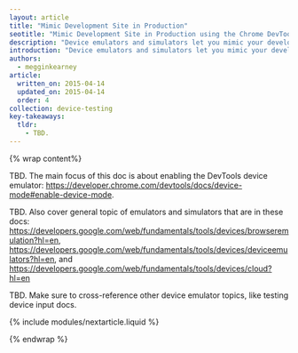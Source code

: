```yaml
---
layout: article
title: "Mimic Development Site in Production"
seotitle: "Mimic Development Site in Production using the Chrome DevTools Device Emulator"
description: "Device emulators and simulators let you mimic your development site on a range of devices from your workstation."
introduction: "Device emulators and simulators let you mimic your development site on a range of devices from your workstation."
authors:
  - megginkearney
article:
  written_on: 2015-04-14
  updated_on: 2015-04-14
  order: 4
collection: device-testing
key-takeaways:
  tldr: 
    - TBD.
---
```


{% wrap content%}

TBD. The main focus of this doc is about enabling the DevTools device emulator: https://developer.chrome.com/devtools/docs/device-mode#enable-device-mode.

TBD. Also cover general topic of emulators and simulators that are in these docs: https://developers.google.com/web/fundamentals/tools/devices/browseremulation?hl=en, https://developers.google.com/web/fundamentals/tools/devices/deviceemulators?hl=en, and https://developers.google.com/web/fundamentals/tools/devices/cloud?hl=en 

TBD. Make sure to cross-reference other device emulator topics, like testing device input docs.

{% include modules/nextarticle.liquid %}

{% endwrap %}
